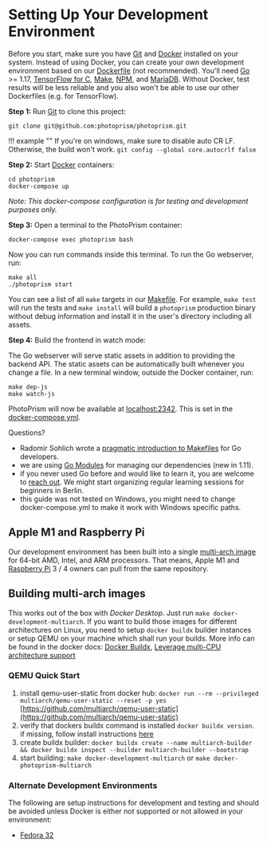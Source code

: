 # Setting Up Your Development Environment

Before you start, make sure you have [Git](https://git-scm.com/downloads) and [Docker](https://store.docker.com/search?q=docker&type=edition&offering=community) installed on your system.
Instead of using Docker, you can create your own development environment based on our
[Dockerfile](https://github.com/photoprism/photoprism/blob/develop/docker/develop/Dockerfile) (not recommended).
You'll need [Go](https://golang.org/dl/) >= 1.17, [TensorFlow for C](https://www.tensorflow.org/install/lang_c), 
[Make](http://www.gnu.org/software/make//make.html), [NPM](https://nodejs.org/en/download/), and [MariaDB](https://mariadb.com/).
Without Docker, test results will be less reliable and you also won't be able to use our other Dockerfiles (e.g. for TensorFlow).

**Step 1:** Run [Git](https://git-scm.com/downloads) to clone this project:

```
git clone git@github.com:photoprism/photoprism.git
```

!!! example ""
    If you're on windows, make sure to disable auto CR LF. Otherwise, the build won't work.
    `git config --global core.autocrlf false`
    

**Step 2:** Start [Docker](https://www.docker.com/) containers:

```
cd photoprism
docker-compose up
```

*Note: This docker-compose configuration is for testing and development purposes only.*

**Step 3:** Open a terminal to the PhotoPrism container:

```
docker-compose exec photoprism bash
```

Now you can run commands inside this terminal. To run the Go webserver, run:

```
make all
./photoprism start
```

You can see a list of all `make` targets in our [Makefile](https://github.com/photoprism/photoprism/blob/develop/Makefile).
For example, `make test` will run the tests and `make install` will build a `photoprism` production binary without debug
information and install it in the user's directory including all assets.

**Step 4:** Build the frontend in watch mode:

The Go webserver will serve static assets in addition to providing the backend API. The static assets can be automatically
built whenever you change a file. In a new terminal window, outside the Docker container, run:

```
make dep-js
make watch-js
```

PhotoPrism will now be available at [localhost:2342](http://localhost:2342/). This is set in the [docker-compose.yml](https://github.com/photoprism/photoprism/blob/develop/docker-compose.yml).

Questions?

* Radomir Sohlich wrote a [pragmatic introduction to Makefiles](https://sohlich.github.io/post/go_makefile/) for Go developers.
* we are using [Go Modules](https://github.com/golang/go/wiki/Modules) for managing our dependencies (new in 1.11).
* if you never used Go before and would like to learn it, you are welcome to [reach out](mailto:hello@photoprism.app). We might start organizing regular learning sessions for beginners in Berlin.
* this guide was not tested on Windows, you might need to change docker-compose.yml to make it work with Windows specific paths.

## Apple M1 and Raspberry Pi ##

Our development environment has been built into a single [multi-arch image](https://hub.docker.com/r/photoprism/development) for 64-bit AMD, Intel, and ARM processors.
That means, Apple M1 and [Raspberry Pi](../getting-started/raspberry-pi.md) 3 / 4 owners can 
pull from the same repository.

## Building multi-arch images ##

This works out of the box with *Docker Desktop*. Just run `make docker-development-multiarch`. If you want to build those images for different architectures on Linux, 
you need to setup `docker buildx` builder instances or setup QEMU on your machine which shall run your builds. 
More info can be found in the docker docs: [Docker Buildx](https://docs.docker.com/buildx/working-with-buildx/), [Leverage multi-CPU architecture support](https://docs.docker.com/desktop/multi-arch/)

### QEMU Quick Start ###

1. install qemu-user-static from docker hub: `docker run --rm --privileged multiarch/qemu-user-static --reset -p yes` [https://github.com/multiarch/qemu-user-static](https://github.com/multiarch/qemu-user-static)
2. verify that dockers buildx command is installed `docker buildx version`. if missing, follow install instructions [here](https://github.com/docker/buildx)
3. create buildx builder: `docker buildx create --name multiarch-builder && docker buildx inspect --builder multiarch-builder --bootstrap`
4. start building: `make docker-development-multiarch` or `make docker-photoprism-multiarch`

### Alternate Development Environments ###

The following are setup instructions for development and testing and should be avoided unless Docker is either not supported or not allowed in your environment:

* [Fedora 32](setup-fedora.md)
